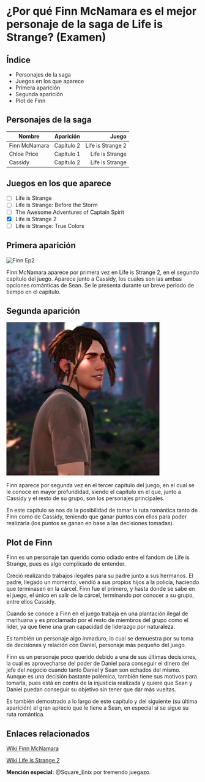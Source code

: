 # ¿Por qué Finn McNamara es el mejor personaje de la saga de Life is Strange? (Examen)

## Índice
- Personajes de la saga
- Juegos en los que aparece
- Primera aparición
- Segunda aparición
- Plot de Finn
  
## Personajes de la saga
Nombre          | Aparición     | Juego
---             | :---:         | ---:
Finn McNamara   | Capítulo 2    | Life is Strange 2
Chloe Price     | Capítulo 1    | Life is Strange
Cassidy         | Capítulo 2    | Life is Strange 

## Juegos en los que aparece
- [ ] Life is Strange
- [ ] Life is Strange: Before the Storm
- [ ] The Awesome Adventures of Captain Spirit
- [x] Life is Strange 2
- [ ] Life is Strange: True Colors

## Primera aparición
![Finn Ep2](https://static.wikia.nocookie.net/life-is-strange/images/0/04/Finn-Cassidy-to-Nick.png/revision/latest?cb=20190127183531)

Finn McNamara aparece por primera vez en Life is Strange 2, en el segundo capítulo del juego. Aparece junto a Cassidy, los cuales son las ambas opciones románticas de Sean. Se le presenta durante un breve periodo de tiempo en el capítulo.

## Segunda aparición
![Finn Ep3](McNamara.jpg)

Finn aparece por segunda vez en el tercer capítulo del juego, en el cual se le conoce en mayor profundidad, siendo el capítulo en el que, junto a Cassidy y el resto de su grupo, son los personajes principales.

En este capítulo se nos da la posibilidad de tomar la ruta romántica tanto de Finn como de Cassidy, teniendo que ganar puntos con ellos para poder realizarla (los puntos se ganan en base a las decisiones tomadas).

## Plot de Finn

Finn es un personaje tan querido como odiado entre el fandom de Life is Strange, pues es algo complicado de entender.

Creció realizando trabajos ilegales para su padre junto a sus hermanos. El padre, llegado un momento, vendió a sus propios hijos a la policía, haciendo que terminasen en la cárcel. Finn fue el primero, y hasta donde se sabe en el juego, el único en salir de la cárcel, terminando por conocer a su grupo, entre ellos Cassidy.

Cuando se conoce a Finn en el juego trabaja en una plantación ilegal de marihuana y es proclamado por el resto de miembros del grupo como el lider, ya que tiene una gran capacidad de liderazgo por naturaleza.

Es también un personaje algo inmaduro, lo cual se demuestra por su toma de decisiones y relación con Daniel, personaje más pequeño del juego.

Finn es un personaje poco querido debido a una de sus últimas decisiones, la cual es aprovecharse del poder de Daniel para conseguir el dinero del jefe del negocio cuando tanto Daniel y Sean son echados del mismo. Aunque es una decisión bastante polémica, también tiene sus motivos para tomarla, pues está en contra de la injusticia realizada y quiere que Sean y Daniel puedan conseguir su objetivo sin tener que dar más vueltas.

Es también demostrado a lo largo de este capítulo y del siguiente (su última aparición) el gran aprecio que le tiene a Sean, en especial si se sigue su ruta romántica.

## Enlaces relacionados

[Wiki Finn McNamara](https://life-is-strange.fandom.com/wiki/Finn_McNamara)

[Wiki Life is Strange 2](https://lifeisstrange.fandom.com/es/wiki/Life_is_Strange_2)

**Mención especial:**
@Square_Enix por tremendo juegazo.